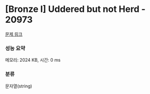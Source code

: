 # [Bronze I] Uddered but not Herd - 20973 

[문제 링크](https://www.acmicpc.net/problem/20973) 

### 성능 요약

메모리: 2024 KB, 시간: 0 ms

### 분류

문자열(string)


